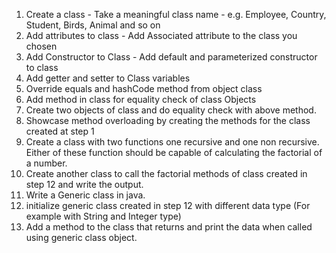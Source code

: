 1. Create a class - Take a meaningful class name - e.g. Employee, Country, Student, Birds, Animal and so on
2. Add attributes to class - Add Associated attribute to the class you chosen
3. Add Constructor to Class - Add default and parameterized constructor to class
4. Add getter and setter to Class variables
5. Override equals and hashCode method from object class
6. Add method in class for equality check of class Objects
7. Create two objects of class and do equality check with above method.
8. Showcase method overloading by creating the methods for the class created at step 1
9. Create a class with two functions one recursive and one non recursive. Either of these function should be
capable of calculating the factorial of a number.
10. Create another class to call the factorial methods of class created in step 12 and write the output.
11. Write a Generic class in java.
12. initialize generic class created in step 12 with different data type (For example with String and Integer type)
13. Add a method to the class that returns and print the data when called using generic class object.